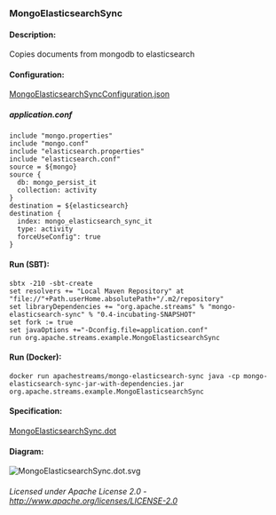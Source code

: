 ### MongoElasticsearchSync

#### Description:

Copies documents from mongodb to elasticsearch

#### Configuration:

[MongoElasticsearchSyncConfiguration.json](MongoElasticsearchSyncConfiguration.json "MongoElasticsearchSyncConfiguration.json")

##### application.conf

    include "mongo.properties"
    include "mongo.conf"
    include "elasticsearch.properties"
    include "elasticsearch.conf"
    source = ${mongo}
    source {
      db: mongo_persist_it
      collection: activity
    }
    destination = ${elasticsearch}
    destination {
      index: mongo_elasticsearch_sync_it
      type: activity
      forceUseConfig": true
    }

#### Run (SBT):

    sbtx -210 -sbt-create
    set resolvers += "Local Maven Repository" at "file://"+Path.userHome.absolutePath+"/.m2/repository"
    set libraryDependencies += "org.apache.streams" % "mongo-elasticsearch-sync" % "0.4-incubating-SNAPSHOT"
    set fork := true
    set javaOptions +="-Dconfig.file=application.conf"
    run org.apache.streams.example.MongoElasticsearchSync

#### Run (Docker):

    docker run apachestreams/mongo-elasticsearch-sync java -cp mongo-elasticsearch-sync-jar-with-dependencies.jar org.apache.streams.example.MongoElasticsearchSync

#### Specification:

[MongoElasticsearchSync.dot](MongoElasticsearchSync.dot "MongoElasticsearchSync.dot" )

#### Diagram:

![MongoElasticsearchSync.dot.svg](./MongoElasticsearchSync.dot.svg)

###### Licensed under Apache License 2.0 - http://www.apache.org/licenses/LICENSE-2.0